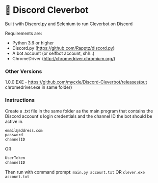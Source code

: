 # 🤖 Discord Cleverbot
Built with Discord.py and Selenium to run Cleverbot on Discord

Requirements are:

* Python 3.6 or higher
* Discord.py (https://github.com/Rapptz/discord.py)
* A bot account (or selfbot account, shh..)
* ChromeDriver (http://chromedriver.chromium.org/)

### Other Versions
1.0.0 EXE - https://github.com/mycxle/Discord-Cleverbot/releases(put chromedriver.exe in same folder)

### Instructions
Create a .txt file in the same folder as the main program that contains the Discord account's login credentials and the channel ID the bot should be active in.
```markdown
email@address.com
password
channelID
```
OR
```markdown
UserToken
channelID
```
Then run with command prompt: `main.py account.txt` OR `clever.exe account.txt`